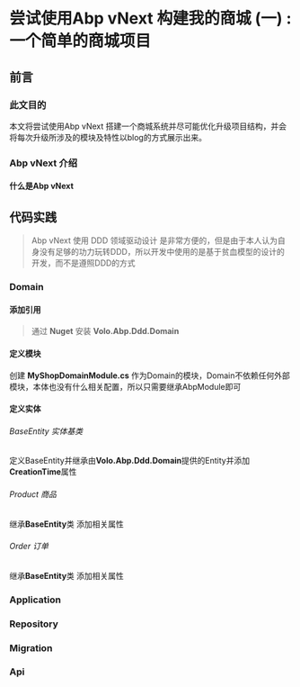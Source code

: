 # 尝试使用Abp vNext 构建我的商城 (一) :一个简单的商城项目


## 前言

### 此文目的

本文将尝试使用Abp vNext 搭建一个商城系统并尽可能优化升级项目结构，并会将每次升级所涉及的模块及特性以blog的方式展示出来。

### Abp vNext 介绍

#### 什么是Abp vNext

## 代码实践

> Abp vNext 使用 DDD 领域驱动设计 是非常方便的，但是由于本人认为自身没有足够的功力玩转DDD，所以开发中使用的是基于贫血模型的设计的开发，而不是遵照DDD的方式

### Domain

#### 添加引用

 > 通过 **Nuget** 安装 **Volo.Abp.Ddd.Domain**

#### 定义模块

创建 **MyShopDomainModule.cs** 作为Domain的模块，Domain不依赖任何外部模块，本体也没有什么相关配置，所以只需要继承AbpModule即可

#### 定义实体

###### BaseEntity 实体基类

定义BaseEntity并继承由**Volo.Abp.Ddd.Domain**提供的Entity并添加**CreationTime**属性


###### Product 商品

继承**BaseEntity**类 添加相关属性

###### Order 订单

继承**BaseEntity**类 添加相关属性

### Application



### Repository



### Migration


 
### Api





